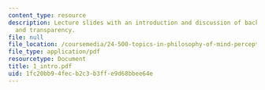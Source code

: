 ```yaml
---
content_type: resource
description: Lecture slides with an introduction and discussion of background, martin,
  and transparency.
file: null
file_location: /coursemedia/24-500-topics-in-philosophy-of-mind-perceptual-experience-spring-2007/1fc20bb94fecb2c3b3ffe9d68bbee64e_1_intro.pdf
file_type: application/pdf
resourcetype: Document
title: 1_intro.pdf
uid: 1fc20bb9-4fec-b2c3-b3ff-e9d68bbee64e
---
```

